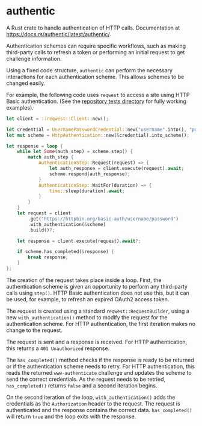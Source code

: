 # authentic

A Rust crate to handle authentication of HTTP calls.  Documentation at https://docs.rs/authentic/latest/authentic/.

Authentication schemes can require specific workflows, such as making third-party calls to refresh a token or performing an initial request to get challenge information.

Using a fixed code structure, `authentic` can perform the necessary interactions for each authentication scheme. This allows schemes to be changed easily.

For example, the following code uses `reqwest` to access a site using HTTP Basic authentication. (See the [repository tests directory](https://github.com/jinxapi/authentic/tree/main/tests) for fully working examples).

```rust
let client = ::reqwest::Client::new();

let credential = UsernamePasswordCredential::new("username".into(), "password".into());
let mut scheme = HttpAuthentication::new(&credential).into_scheme();

let response = loop {
    while let Some(auth_step) = scheme.step() {
        match auth_step {
            AuthenticationStep::Request(request) => {
                let auth_response = client.execute(request).await;
                scheme.respond(auth_response);
            }
            AuthenticationStep::WaitFor(duration) => {
                time::sleep(duration).await;
            }
        }
    }
    let request = client
        .get("https://httpbin.org/basic-auth/username/password")
        .with_authentication(&scheme)
        .build()?;

    let response = client.execute(request).await?;

    if scheme.has_completed(&response) {
        break response;
    }
};
```

The creation of the request takes place inside a loop. First, the authentication scheme is given an opportunity to perform any third-party calls using `step()`.
HTTP Basic authentication does not use this, but it can be used, for example, to refresh an expired OAuth2 access token.

The request is created using a standard `reqwest::RequestBuilder`, using a new `with_authentication()` method to modify the request for the authentication scheme.
For HTTP authentication, the first iteration makes no change to the request.

The request is sent and a response is received.  For HTTP authentication, this returns a `401 Unauthorized` response.

The `has_completed()` method checks if the response is ready to be returned or if the authentication scheme needs to retry.
For HTTP authentication, this reads the returned `www-authenticate` challenge and updates the scheme to send the correct credentials. As the request needs to be retried, `has_completed()` returns `false` and a second iteration begins.

On the second iteration of the loop, `with_authentication()` adds the credentials as the `Authorization` header to the request. The request is authenticated and the response contains the correct data. `has_completed()` will return `true` and the loop exits with the response.
